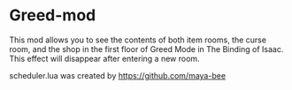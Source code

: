 # Greed-mod

This mod allows you to see the contents of both item rooms, the curse room, and the shop in the first floor of Greed Mode in The Binding of Isaac. This effect will disappear after entering a new room.

scheduler.lua was created by https://github.com/maya-bee
